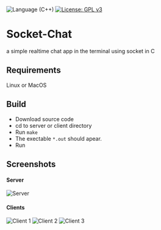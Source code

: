 ![Language (C++)](https://img.shields.io/badge/powered_by-C-blue.svg?style=flat-square) [![License: GPL v3](https://img.shields.io/badge/License-GPL%20v3-green.svg)](http://www.gnu.org/licenses/gpl-3.0)

# Socket-Chat
a simple realtime chat app in the terminal using socket in C

## Requirements
Linux or MacOS

## Build
* Download source code
* cd to server or client directory
* Run `make`
* The exectable `*.out` should apear.
* Run

## Screenshots
#### Server
![Server](http://image.noelshack.com/fichiers/2018/44/5/1541188519-socket-server.png)
#### Clients
![Client 1](http://image.noelshack.com/fichiers/2018/44/5/1541188519-socket-client1.png)
![Client 2](http://image.noelshack.com/fichiers/2018/44/5/1541188519-socket-client2.png)
![Client 3](http://image.noelshack.com/fichiers/2018/44/5/1541188519-socket-client3.png)
